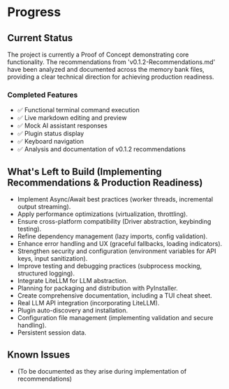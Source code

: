# Progress

## Current Status
The project is currently a Proof of Concept demonstrating core functionality. The recommendations from 'v0.1.2-Recommendations.md' have been analyzed and documented across the memory bank files, providing a clear technical direction for achieving production readiness.

### Completed Features
- ✅ Functional terminal command execution
- ✅ Live markdown editing and preview
- ✅ Mock AI assistant responses
- ✅ Plugin status display
- ✅ Keyboard navigation
- ✅ Analysis and documentation of v0.1.2 recommendations

## What's Left to Build (Implementing Recommendations & Production Readiness)
- Implement Async/Await best practices (worker threads, incremental output streaming).
- Apply performance optimizations (virtualization, throttling).
- Ensure cross-platform compatibility (Driver abstraction, keybinding testing).
- Refine dependency management (lazy imports, config validation).
- Enhance error handling and UX (graceful fallbacks, loading indicators).
- Strengthen security and configuration (environment variables for API keys, input sanitization).
- Improve testing and debugging practices (subprocess mocking, structured logging).
- Integrate LiteLLM for LLM abstraction.
- Planning for packaging and distribution with PyInstaller.
- Create comprehensive documentation, including a TUI cheat sheet.
- Real LLM API integration (incorporating LiteLLM).
- Plugin auto-discovery and installation.
- Configuration file management (implementing validation and secure handling).
- Persistent session data.

## Known Issues
- (To be documented as they arise during implementation of recommendations)
